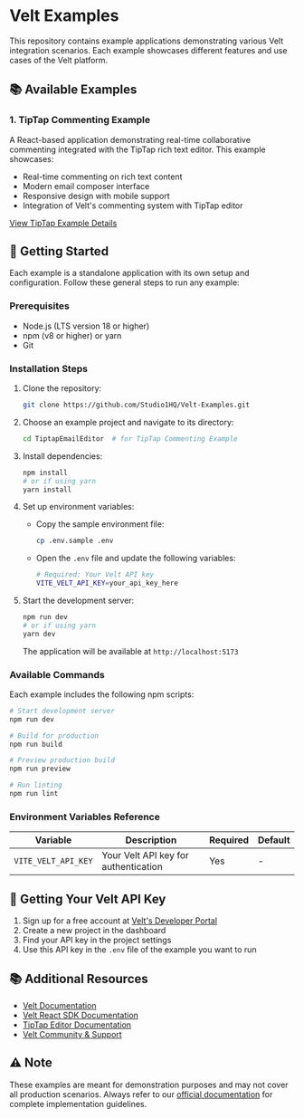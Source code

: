 # Velt Examples

This repository contains example applications demonstrating various Velt integration scenarios. Each example showcases different features and use cases of the Velt platform.

## 📚 Available Examples

### 1. TipTap Commenting Example
A React-based application demonstrating real-time collaborative commenting integrated with the TipTap rich text editor. This example showcases:
- Real-time commenting on rich text content
- Modern email composer interface
- Responsive design with mobile support
- Integration of Velt's commenting system with TipTap editor

[View TipTap Example Details](./project-1/README.md)

## 🚀 Getting Started

Each example is a standalone application with its own setup and configuration. Follow these general steps to run any example:

### Prerequisites
- Node.js (LTS version 18 or higher)
- npm (v8 or higher) or yarn
- Git

### Installation Steps

1. Clone the repository:
   ```bash
   git clone https://github.com/Studio1HQ/Velt-Examples.git
   ```

2. Choose an example project and navigate to its directory:
   ```bash
   cd TiptapEmailEditor  # for TipTap Commenting Example
   ```

3. Install dependencies:
   ```bash
   npm install
   # or if using yarn
   yarn install
   ```

4. Set up environment variables:
   - Copy the sample environment file:
     ```bash
     cp .env.sample .env
     ```
   - Open the `.env` file and update the following variables:
     ```bash
     # Required: Your Velt API key
     VITE_VELT_API_KEY=your_api_key_here
     ```

5. Start the development server:
   ```bash
   npm run dev
   # or if using yarn
   yarn dev
   ```
   The application will be available at `http://localhost:5173`

### Available Commands

Each example includes the following npm scripts:

```bash
# Start development server
npm run dev

# Build for production
npm run build

# Preview production build
npm run preview

# Run linting
npm run lint
```

### Environment Variables Reference

| Variable | Description | Required | Default |
|----------|-------------|----------|---------|
| `VITE_VELT_API_KEY` | Your Velt API key for authentication | Yes | - |

## 🔑 Getting Your Velt API Key

1. Sign up for a free account at [Velt's Developer Portal](https://velt.dev)
2. Create a new project in the dashboard
3. Find your API key in the project settings
4. Use this API key in the `.env` file of the example you want to run

## 📚 Additional Resources

- [Velt Documentation](https://docs.velt.dev)
- [Velt React SDK Documentation](https://docs.velt.dev/react)
- [TipTap Editor Documentation](https://tiptap.dev)
- [Velt Community & Support](https://discord.gg/velt)


## ⚠️ Note

These examples are meant for demonstration purposes and may not cover all production scenarios. Always refer to our [official documentation](https://docs.velt.dev) for complete implementation guidelines. 
